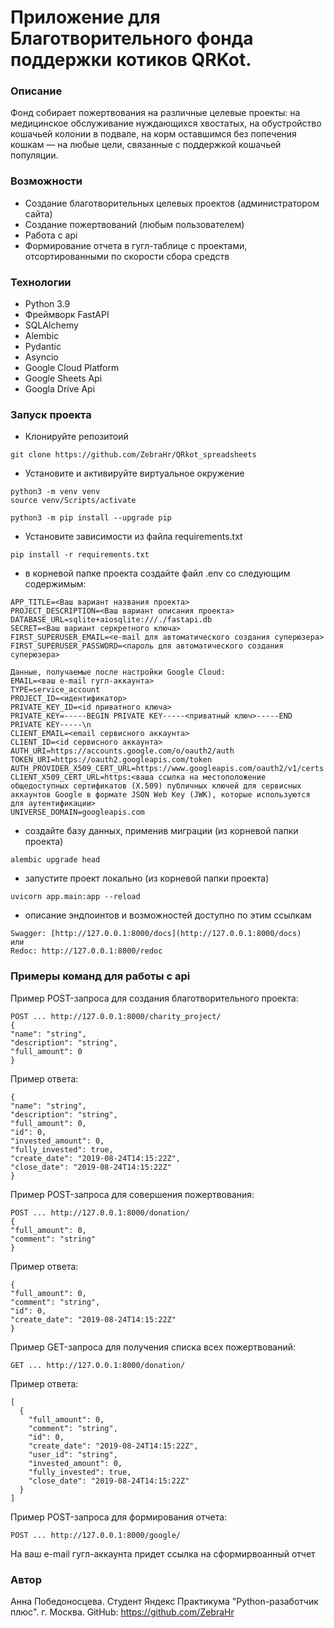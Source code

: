# Приложение для Благотворительного фонда поддержки котиков QRKot. 

### Описание
Фонд собирает пожертвования на различные целевые проекты: на медицинское обслуживание нуждающихся хвостатых, на обустройство кошачьей колонии в подвале, на корм оставшимся без попечения кошкам — на любые цели, связанные с поддержкой кошачьей популяции. 

### Возможности
- Создание благотворительных целевых проектов (администратором сайта)
- Создание пожертвований (любым пользователем)
- Pабота с api
- Формирование отчета в гугл-таблице с проектами, отсортированными по скорости сбора средств

### Технологии
- Python 3.9
- Фреймворк FastAPI
- SQLAlchemy
- Alembic
- Pydantic
- Asyncio
- Google Cloud Platform
- Google Sheets Api
- Googla Drive Api

### Запуск проекта
- Клонируйте репозитоий
```
git clone https://github.com/ZebraHr/QRkot_spreadsheets
```
- Установите и активируйте виртуальное окружение
```
python3 -m venv venv
source venv/Scripts/activate
```
```
python3 -m pip install --upgrade pip
```
- Установите зависимости из файла requirements.txt
```
pip install -r requirements.txt
``` 
-  в корневой папке проекта создайте файл .env со следующим содержимым:
```
APP_TITLE=<Ваш вариант названия проекта>
PROJECT_DESCRIPTION=<Ваш вариант описания проекта>
DATABASE_URL=sqlite+aiosqlite:///./fastapi.db
SECRET=<Ваш вариант серкретного ключа>
FIRST_SUPERUSER_EMAIL=<e-mail для автоматического создания суперюзера>
FIRST_SUPERUSER_PASSWORD=<пароль для автоматического создания суперюзера>

Данные, получаемые после настройки Google Cloud:
EMAIL=<ваш e-mail гугл-аккаунта>
TYPE=service_account
PROJECT_ID=<идентификатор>
PRIVATE_KEY_ID=<id приватного ключа>
PRIVATE_KEY=-----BEGIN PRIVATE KEY-----<приватный ключ>-----END PRIVATE KEY-----\n
CLIENT_EMAIL=<email сервисного аккаунта>
CLIENT_ID=<id сервисного аккаунта>
AUTH_URI=https://accounts.google.com/o/oauth2/auth
TOKEN_URI=https://oauth2.googleapis.com/token
AUTH_PROVIDER_X509_CERT_URL=https://www.googleapis.com/oauth2/v1/certs
CLIENT_X509_CERT_URL=https:<ваша ссылка на местоположение общедоступных сертификатов (X.509) публичных ключей для сервисных аккаунтов Google в формате JSON Web Key (JWK), которые используются для аутентификации>
UNIVERSE_DOMAIN=googleapis.com
```
- создайте базу данных, применив миграции (из корневой папки проекта)
```
alembic upgrade head
```

- запустите проект локально (из корневой папки проекта)
```
uvicorn app.main:app --reload
```
- описание эндпоинтов и возможностей доступно по этим ссылкам
```
Swagger: [http://127.0.0.1:8000/docs](http://127.0.0.1:8000/docs)
или
Redoc: http://127.0.0.1:8000/redoc
```
### Примеры команд для работы с api
Пример POST-запроса для создания благотворительного проекта:
```
POST ... http://127.0.0.1:8000/charity_project/
{
"name": "string",
"description": "string",
"full_amount": 0
}
```
Пример ответа:
```
{
"name": "string",
"description": "string",
"full_amount": 0,
"id": 0,
"invested_amount": 0,
"fully_invested": true,
"create_date": "2019-08-24T14:15:22Z",
"close_date": "2019-08-24T14:15:22Z"
}
```
Пример POST-запроса для совершения пожертвования:
```
POST ... http://127.0.0.1:8000/donation/
{
"full_amount": 0,
"comment": "string"
}
```
Пример ответа:
```
{
"full_amount": 0,
"comment": "string",
"id": 0,
"create_date": "2019-08-24T14:15:22Z"
}
```
Пример GET-запроса для получения списка всех пожертвований:
```
GET ... http://127.0.0.1:8000/donation/
```
Пример ответа:
```
[
  {
    "full_amount": 0,
    "comment": "string",
    "id": 0,
    "create_date": "2019-08-24T14:15:22Z",
    "user_id": "string",
    "invested_amount": 0,
    "fully_invested": true,
    "close_date": "2019-08-24T14:15:22Z"
  }
]
```
Пример POST-запроса для формирования отчета:
```
POST ... http://127.0.0.1:8000/google/
```
На ваш e-mail гугл-аккаунта придет ссылка на сформирвоанный отчет
### Автор
Анна Победоносцева.
Студент Яндекс Практикума "Python-разаботчик плюс".
г. Москва.
GitHub: https://github.com/ZebraHr
